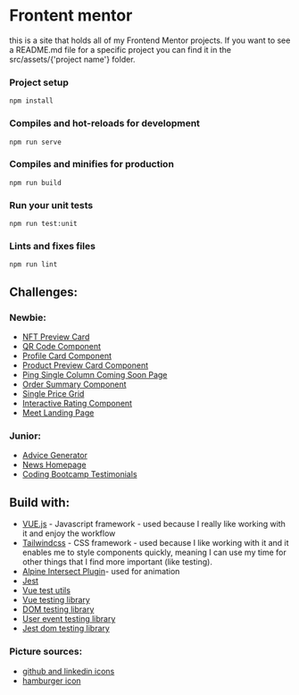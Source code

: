 # Frontent mentor

this is a site that holds all of my Frontend Mentor projects. If you want to see a README.md file for a specific project you can find it in the src/assets/{'project name'} folder.

### Project setup

```
npm install
```

### Compiles and hot-reloads for development

```
npm run serve
```

### Compiles and minifies for production

```
npm run build
```

### Run your unit tests

```
npm run test:unit
```

### Lints and fixes files

```
npm run lint
```

## Challenges:

### Newbie:

- [NFT Preview Card](https://frontendmentor-steel.vercel.app/nft-preview-card)
- [QR Code Component](https://frontendmentor-steel.vercel.app/qr-code-component)
- [Profile Card Component](https://frontendmentor-steel.vercel.app/profile-card-component)
- [Product Preview Card Component](https://frontendmentor-steel.vercel.app/product-preview-card-component)
- [Ping Single Column Coming Soon Page](https://frontendmentor-steel.vercel.app/ping-comming-soon)
- [Order Summary Component](https://frontendmentor-steel.vercel.app/order-summary-component)
- [Single Price Grid](https://frontendmentor-steel.vercel.app/single-price-grid)
- [Interactive Rating Component](https://frontendmentor-steel.vercel.app/interactive-rating-component)
- [Meet Landing Page](https://frontendmentor-steel.vercel.app/meet-landing-page)

### Junior:

- [Advice Generator](https://frontendmentor-steel.vercel.app/advice-generator)
- [News Homepage](https://frontendmentor-steel.vercel.app/news-homepage)
- [Coding Bootcamp Testimonials](https://frontendmentor-steel.vercel.app/coding-bootcamp-testimonials)

## Build with:

- [VUE.js](https://cli.vuejs.org/) - Javascript framework - used because I really like working with it and enjoy the workflow
- [Tailwindcss](https://tailwindcss.com/) - CSS framework - used because I like working with it and it enables me to style components quickly, meaning I can use my time for other things that I find more important (like testing).
- [Alpine Intersect Plugin](https://alpinejs.dev/plugins/intersect)- used for animation
- [Jest](https://jestjs.io/)
- [Vue test utils](https://test-utils.vuejs.org/installation/)
- [Vue testing library](https://testing-library.com/docs/vue-testing-library/intro)
- [DOM testing library](https://testing-library.com/docs/dom-testing-library/install)
- [User event testing library](https://testing-library.com/docs/user-event/install)
- [Jest dom testing library](https://testing-library.com/docs/ecosystem-jest-dom)

### Picture sources:

- [github and linkedin icons](https://www.flaticon.com/authors/roundicons-premium)
- [hamburger icon](https://www.flaticon.com/authors/freepik)
